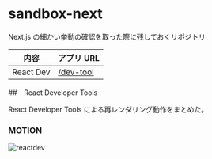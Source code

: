# sandbox-next

Next.js の細かい挙動の確認を取った際に残しておくリポジトリ

| 内容      | アプリ URL                                  |
| --------- | ------------------------------------------- |
| React Dev | [/dev-tool](http://localhost:3000/dev-tool) |

##　React Developer Tools

React Developer Tools による再レンダリング動作をまとめた。

### MOTION

![reactdev](https://github.com/ayakaki/sandbox-next/assets/65984887/ebfa1afc-361c-41f6-a112-656c3fa3a665)
